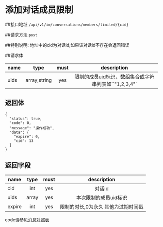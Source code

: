 # 添加对话成员限制

##接口地址
`/api/v1/im/conversations/members/limited/{cid}`

##请求方法
`post `

##特别说明:
地址中的cid为对话id,如果该对话id不存在会返回错误

##请求体

| name     | type     | must     | description |
|----------|:--------:|:--------:|:--------:|
|uids	| array,string|yes	  | 限制的成员uid标识，数组集合或字符串列表如``"1,2,3,4"`|

## 返回体
```json5
{
  "status": true,
  "code": 0,
  "message": "操作成功",
  "data": {
    "expire": 0,
    "cid": 13
  }
}
```
## 返回字段
| name     | type     | must     | description |
|----------|:--------:|:--------:|:--------:|
|cid		|int		|yes		|对话id|
|uids		|array	   | yes		 |本次限制的成员uid标识|
|expire		|int		|yes		| 限制的时长,0为永久  其他为过期时间戳|


code请参见[消息对照表](消息对照表.md)
